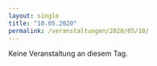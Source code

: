 ```yaml
---
layout: single
title: "10.05.2020"
permalink: /veranstaltungen/2020/05/10/
---
```


Keine Veranstaltung an diesem Tag.

